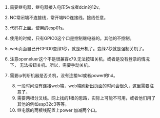 1. 需要继电器，继电器接入电压5v或者dcin的12v。
2. NC常闭端不连接线，常开端NO连接线。接线任意。
3. 代码在上面。使用的esp01s。
4. 使用的时候，只有GPIO0这个口是控制继电器的。其他的不控制。
5. web页面自己开GPIO0变绿1秒，就是开机了。变绿7秒就是强制关机了。
6. 注意openeluer这个不是很兼容x79.无法按钮关机，或者是没有登录的情况下， 无法按钮关机。所以，需要手动关机。
7. 需要ip判断机器是否关机，没有连接hd或者power的hd。

   8. 一段时间没有连接web端，web端刷新出页面的时间会很久，这里需要注意了。
   9. 需要两根分叉线。网上找的1根的思路，实际上可能不可用，或者他们用了其他的例如esp32c3等等。
   10. 继电器的两根线配置上power 加减两个口。
  
  
